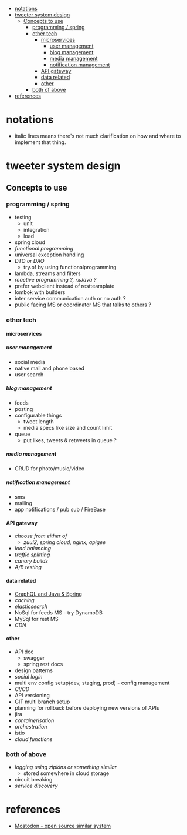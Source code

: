 - [notations](#notations)
- [tweeter system design](#tweeter-system-design)
	- [Concepts to use](#concepts-to-use)
		- [programming / spring](#programming--spring)
		- [other tech](#other-tech)
			- [microservices](#microservices)
				- [user management](#user-management)
				- [blog management](#blog-management)
				- [media management](#media-management)
				- [notification management](#notification-management)
			- [API gateway](#api-gateway)
			- [data related](#data-related)
			- [other](#other)
		- [both of above](#both-of-above)
- [references](#references)

# notations
- italic lines means there's not much clarification on how and where to implement that thing.

# tweeter system design

## Concepts to use

### programming / spring
- testing
  - unit
  - integration
  - load
- spring cloud
- *functional programming*
- universal exception handling
- *DTO or DAO*
  - try.of by using functionalprogramming
- lambda, streams and filters
- *reactive programming ?, rxJava ?*
- prefer webclient instead of restteamplate
- lombok with builders
- inter service communication auth or no auth ?
- public facing MS or coordinator MS that talks to others ?

### other tech

#### microservices

##### user management
- social media
- native mail and phone based
- user search

##### blog management
- feeds
- posting
- configurable things
  - tweet length
  - media specs like size and count limit
- queue
  - put likes, tweets & retweets in queue ?

##### media management
- CRUD for photo/music/video

##### notification management
- sms
- mailing
- app notifications / pub sub / FireBase

#### API gateway
- *choose from either of* 
  - *zuul2, spring cloud, nginx, apigee* 
- *load balancing*
- *traffic splitting*
- *canary builds*
- *A/B testing*

#### data related
- [GraphQL and Java & Spring](https://youtu.be/iHxu2bq3fxI)
- *caching*
- *elasticsearch*
- NoSql for feeds MS - try DynamoDB
- MySql for rest MS
- *CDN*

#### other
- API doc
  - swagger
  - spring rest docs
- design patterns
- *social login*
- multi env config setup(dev, staging, prod) - config management
- *CI/CD*
- API versioning
- GIT multi branch setup
- planning for rollback before deploying new versions of APIs
- jira
- *containerisation*
- *orchestration*
- istio
- *cloud functions*
  
### both of above
- *logging using zipkins or something similar*
  - stored somewhere in cloud storage
- circuit breaking
- *service discovery*

# references
- [Mostodon - open source similar system](https://github.com/tootsuite/mastodon)